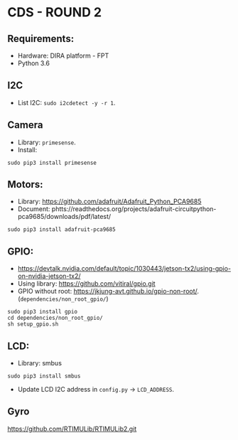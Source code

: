# CDS - ROUND 2

## Requirements:
- Hardware: DIRA platform - FPT
- Python 3.6

## I2C
- List I2C: `sudo i2cdetect -y -r 1`.

## Camera
- Library: `primesense`.
- Install:
```
sudo pip3 install primesense
```

## Motors:
- Library: https://github.com/adafruit/Adafruit_Python_PCA9685
- Document: phtts://readthedocs.org/projects/adafruit-circuitpython-pca9685/downloads/pdf/latest/
```
sudo pip3 install adafruit-pca9685
```

##  GPIO: 
- https://devtalk.nvidia.com/default/topic/1030443/jetson-tx2/using-gpio-on-nvidia-jetson-tx2/
- Using library: https://github.com/vitiral/gpio.git
- GPIO without root: https://jkjung-avt.github.io/gpio-non-root/. (`dependencies/non_root_gpio/`)
```
sudo pip3 install gpio
cd dependencies/non_root_gpio/
sh setup_gpio.sh
```

## LCD:
- Library: smbus
```
sudo pip3 install smbus
```
- Update LCD I2C address in `config.py` -> `LCD_ADDRESS`.

## Gyro
https://github.com/RTIMULib/RTIMULib2.git

